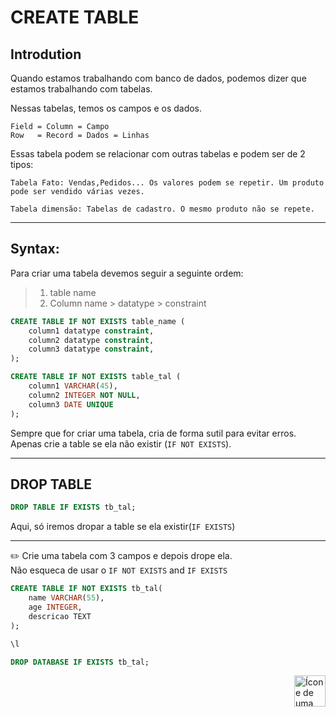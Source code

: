 # CREATE TABLE

## Introdution
Quando estamos trabalhando com banco de dados, podemos dizer que estamos trabalhando com tabelas.

Nessas tabelas, temos os campos e os dados.

    Field = Column = Campo 
    Row   = Record = Dados = Linhas


Essas tabela podem se relacionar com outras tabelas e podem ser de 2 tipos:

    Tabela Fato: Vendas,Pedidos... Os valores podem se repetir. Um produto pode ser vendido várias vezes.
    
    Tabela dimensão: Tabelas de cadastro. O mesmo produto não se repete.
<hr>

## Syntax:
Para criar uma tabela devemos seguir a seguinte ordem:

> 1. table name
> 2.  Column name > datatype > constraint

```sql
CREATE TABLE IF NOT EXISTS table_name (
    column1 datatype constraint,
    column2 datatype constraint,
    column3 datatype constraint,
);
```


```sql
CREATE TABLE IF NOT EXISTS table_tal (
    column1 VARCHAR(45),
    column2 INTEGER NOT NULL,
    column3 DATE UNIQUE
);
```


Sempre que for criar uma tabela, cria de forma sutil para evitar erros. Apenas crie a table se ela não existir (`IF NOT EXISTS`).
<hr>

## DROP TABLE

```sql
DROP TABLE IF EXISTS tb_tal;
```
Aqui, só iremos dropar a table se ela existir(`IF EXISTS`)
<br>
<hr>

:pencil2:
Crie uma tabela com 3 campos e depois drope ela. <br> 
Não esqueca de usar o `IF NOT EXISTS` and `IF EXISTS`

```sql
CREATE TABLE IF NOT EXISTS tb_tal(
    name VARCHAR(55),
    age INTEGER,
    descricao TEXT
);

\l
```

```sql
DROP DATABASE IF EXISTS tb_tal;
```


<!-- Botão para o próximo resumo em ordem sequêncial -->
<a href="https://github.com/lGabrielDev/06.postgreSQL/blob/main/2.praticando/4.constraints.md"><img alt="Ícone de uma seta apontada para direita, representando um link para a próxima página" src="https://cdn-icons-png.flaticon.com/512/8875/8875266.png" width="50px" height="50px" align="right"></a>